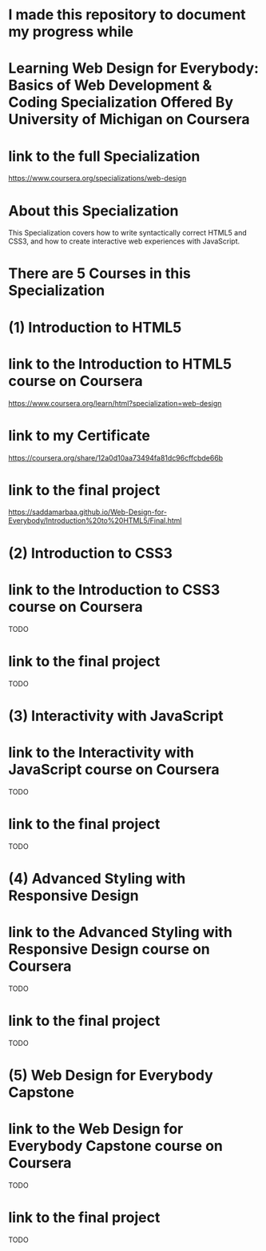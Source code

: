 # I made this repository to document my progress while 
# Learning Web Design for Everybody: Basics of Web Development & Coding Specialization Offered By University of Michigan on Coursera

# link to the full Specialization

https://www.coursera.org/specializations/web-design

# About this Specialization
This Specialization covers how to write syntactically correct HTML5 and CSS3, 
and how to create interactive web experiences with JavaScript.

# There are 5 Courses in this Specialization

# (1) Introduction to HTML5

# link to the Introduction to HTML5 course on Coursera

https://www.coursera.org/learn/html?specialization=web-design

# link to my Certificate

https://coursera.org/share/12a0d10aa73494fa81dc96cffcbde66b

# link to the final project

https://saddamarbaa.github.io/Web-Design-for-Everybody/Introduction%20to%20HTML5/Final.html



# (2) Introduction to CSS3

# link to the Introduction to CSS3 course on Coursera

TODO

# link to the final project

TODO




# (3) Interactivity with JavaScript

# link to the Interactivity with JavaScript course on Coursera

TODO

# link to the final project

TODO


# (4) Advanced Styling with Responsive Design

# link to the Advanced Styling with Responsive Design course on Coursera

TODO

# link to the final project

TODO




# (5)  Web Design for Everybody Capstone

# link to the Web Design for Everybody Capstone course on Coursera

TODO

# link to the final project

TODO




